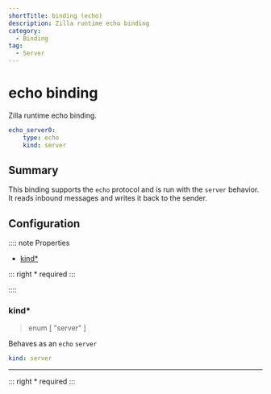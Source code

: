 ```yaml
---
shortTitle: binding (echo)
description: Zilla runtime echo binding
category:
  - Binding
tag:
  - Server
---
```


# echo binding

Zilla runtime echo binding.

```yaml {2}
echo_server0:
    type: echo
    kind: server
```

## Summary

This binding supports the `echo` protocol and is run with the `server` behavior. It reads inbound messages and writes it back to the sender.

## Configuration


:::: note Properties

- [kind\*](#kind)

::: right
\* required
:::

::::


### kind\*

> enum [ "server" ]

Behaves as an `echo` `server`


```yaml
kind: server
```

---

::: right
\* required
:::
